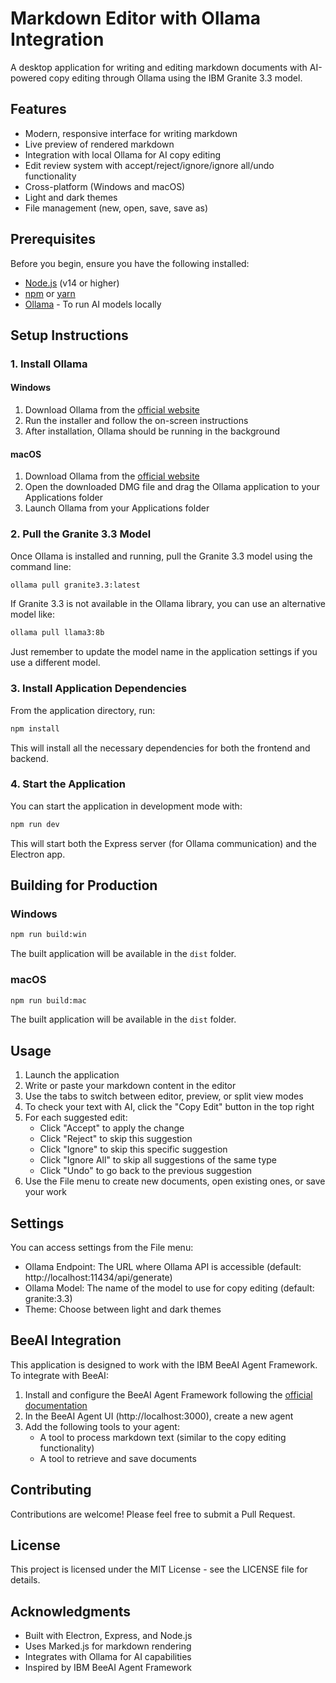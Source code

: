 # Markdown Editor with Ollama Integration

A desktop application for writing and editing markdown documents with AI-powered copy editing through Ollama using the IBM Granite 3.3 model.

## Features

- Modern, responsive interface for writing markdown
- Live preview of rendered markdown
- Integration with local Ollama for AI copy editing
- Edit review system with accept/reject/ignore/ignore all/undo functionality
- Cross-platform (Windows and macOS)
- Light and dark themes
- File management (new, open, save, save as)

## Prerequisites

Before you begin, ensure you have the following installed:

- [Node.js](https://nodejs.org/) (v14 or higher)
- [npm](https://www.npmjs.com/) or [yarn](https://yarnpkg.com/)
- [Ollama](https://ollama.ai/) - To run AI models locally

## Setup Instructions

### 1. Install Ollama

#### Windows

1. Download Ollama from the [official website](https://ollama.ai/download)
2. Run the installer and follow the on-screen instructions
3. After installation, Ollama should be running in the background

#### macOS

1. Download Ollama from the [official website](https://ollama.ai/download)
2. Open the downloaded DMG file and drag the Ollama application to your Applications folder
3. Launch Ollama from your Applications folder

### 2. Pull the Granite 3.3 Model

Once Ollama is installed and running, pull the Granite 3.3 model using the command line:

```bash
ollama pull granite3.3:latest
```

If Granite 3.3 is not available in the Ollama library, you can use an alternative model like:

```bash
ollama pull llama3:8b
```

Just remember to update the model name in the application settings if you use a different model.

### 3. Install Application Dependencies

From the application directory, run:

```bash
npm install
```

This will install all the necessary dependencies for both the frontend and backend.

### 4. Start the Application

You can start the application in development mode with:

```bash
npm run dev
```

This will start both the Express server (for Ollama communication) and the Electron app.

## Building for Production

### Windows

```bash
npm run build:win
```

The built application will be available in the `dist` folder.

### macOS

```bash
npm run build:mac
```

The built application will be available in the `dist` folder.

## Usage

1. Launch the application
2. Write or paste your markdown content in the editor
3. Use the tabs to switch between editor, preview, or split view modes
4. To check your text with AI, click the "Copy Edit" button in the top right
5. For each suggested edit:
   - Click "Accept" to apply the change
   - Click "Reject" to skip this suggestion
   - Click "Ignore" to skip this specific suggestion
   - Click "Ignore All" to skip all suggestions of the same type
   - Click "Undo" to go back to the previous suggestion
6. Use the File menu to create new documents, open existing ones, or save your work

## Settings

You can access settings from the File menu:

- Ollama Endpoint: The URL where Ollama API is accessible (default: http://localhost:11434/api/generate)
- Ollama Model: The name of the model to use for copy editing (default: granite:3.3)
- Theme: Choose between light and dark themes

## BeeAI Integration

This application is designed to work with the IBM BeeAI Agent Framework. To integrate with BeeAI:

1. Install and configure the BeeAI Agent Framework following the [official documentation](https://github.com/i-am-bee/bee-stack)
2. In the BeeAI Agent UI (http://localhost:3000), create a new agent
3. Add the following tools to your agent:
   - A tool to process markdown text (similar to the copy editing functionality)
   - A tool to retrieve and save documents

## Contributing

Contributions are welcome! Please feel free to submit a Pull Request.

## License

This project is licensed under the MIT License - see the LICENSE file for details.

## Acknowledgments

- Built with Electron, Express, and Node.js
- Uses Marked.js for markdown rendering
- Integrates with Ollama for AI capabilities
- Inspired by IBM BeeAI Agent Framework
